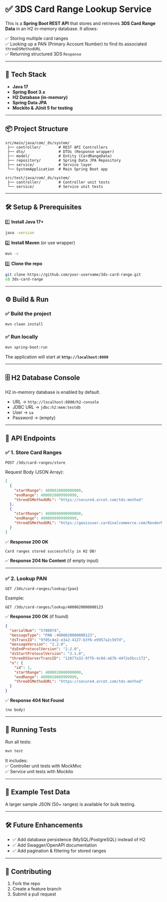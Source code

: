 
# ✅ 3DS Card Range Lookup Service  

This is a **Spring Boot REST API** that stores and retrieves **3DS Card Range Data** in an H2 in-memory database. It allows:  

✅ Storing multiple card ranges  
✅ Looking up a PAN (Primary Account Number) to find its associated `threeDSMethodURL`  
✅ Returning structured 3DS `Response`  

---

## 🚀 Tech Stack  

- **Java 17**  
- **Spring Boot 3.x**  
- **H2 Database (in-memory)**  
- **Spring Data JPA**  
- **Mockito & JUnit 5 for testing**  

---

## 📦 Project Structure  

```
src/main/java/com/_ds/system/
 ├── controller/        # REST API Controllers
 ├── dto/               # DTOs (Response wrapper)
 ├── model/             # Entity (CardRangeData)
 ├── repository/        # Spring Data JPA Repository
 ├── service/           # Service layer
 └── SystemApplication  # Main Spring Boot app

src/test/java/com/_ds/system/
 ├── controller/        # Controller unit tests
 └── service/           # Service unit tests
```

---

## 🛠️ Setup & Prerequisites  

1️⃣ **Install Java 17+**  
```bash
java -version
```

2️⃣ **Install Maven** (or use wrapper)  
```bash
mvn -v
```

3️⃣ **Clone the repo**  
```bash
git clone https://github.com/your-username/3ds-card-range.git
cd 3ds-card-range
```

---

## ⚙️ Build & Run  

### ✅ Build the project  
```bash
mvn clean install
```

### ✅ Run locally  
```bash
mvn spring-boot:run
```

The application will start at **`http://localhost:8080`**

---

## 🗄️ H2 Database Console  

H2 in-memory database is enabled by default.  

- URL → `http://localhost:8080/h2-console`  
- JDBC URL → `jdbc:h2:mem:testdb`  
- User → `sa`  
- Password → (empty)  

---

## 🔗 API Endpoints  

### ✅ 1. **Store Card Ranges**  

`POST /3ds/card-ranges/store`  

Request Body (JSON Array):  
```json
[
  {
    "startRange": 4000020000000000,
    "endRange": 4000020009999999,
    "threeDSMethodURL": "https://secure4.arcot.com/tds-method"
  },
  {
    "startRange": 4000090000000000,
    "endRange": 4000099999999999,
    "threeDSMethodURL": "https://geoissuer.cardinalcommerce.com/RenderMethodURL"
  }
]
```

✅ **Response 200 OK**  
```
Card ranges stored successfully in H2 DB!
```

✅ **Response 204 No Content** (if empty input)  

---

### ✅ 2. **Lookup PAN**  

`GET /3ds/card-ranges/lookup/{pan}`  

Example:  
```
GET /3ds/card-ranges/lookup/4000020000000123
```

✅ **Response 200 OK** (if found)  

```json
{
  "serialNum": "5780074",
  "messageType": "PAN :4000020000000123",
  "dsTransID": "9f05c4e2-e3a2-4127-b3f6-e9957a2c597d",
  "messageVersion": "2.2.0",
  "dsEndProtocolVersion": "2.2.0",
  "dsStartProtocolVersion": "2.1.0",
  "threeDSServerTransID": "12677a32-97fb-4c0d-a67b-44f2e5bcc172",
  "o": {
    "id": 1,
    "startRange": 4000020000000000,
    "endRange": 4000020009999999,
    "threeDSMethodURL": "https://secure4.arcot.com/tds-method"
  }
}
```

✅ **Response 404 Not Found**  
```
(no body)
```

---

## 🧪 Running Tests  

Run all tests:  

```bash
mvn test
```

It includes:  
✅ Controller unit tests with MockMvc  
✅ Service unit tests with Mockito  

---

## 📝 Example Test Data  

A larger sample JSON (50+ ranges) is available for bulk testing.  

---

## 🛠️ Future Enhancements  

- ✅ Add database persistence (MySQL/PostgreSQL) instead of H2  
- ✅ Add Swagger/OpenAPI documentation  
- ✅ Add pagination & filtering for stored ranges  

---

## 🤝 Contributing  

1. Fork the repo  
2. Create a feature branch  
3. Submit a pull request  
